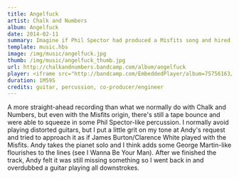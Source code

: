 ```yaml
---
title: Angelfuck
artist: Chalk and Numbers
album: Angelfuck
date: 2014-02-11
summary: Imagine if Phil Spector had produced a Misfits song and hired Clarence White to sit in on guitar.
template: music.hbs
image: /img/music/angelfuck.jpg
thumb: /img/music/angelfuck_thumb.jpg
url: http://chalkandnumbers.bandcamp.com/album/angelfuck 
player: <iframe src="http://bandcamp.com/EmbeddedPlayer/album=75756163/size=small/bgcol=333333/linkcol=ffffff/artwork=none/transparent=true/" seamless><a href="http://chalkandnumbers.bandcamp.com/album/angelfuck">Angelfuck by Chalk And Numbers</a></iframe>
duration: 1M59S 
credits: guitar, percussion, co-producer/engineer 
---
```

A more straight-ahead recording than what we normally do with Chalk and Numbers, but even with the Misfits origin, there's still a tape bounce and were able to squeeze in some Phil Spector-like percussion. I normally avoid playing distorted guitars, but I put a little grit on my tone at Andy's request and tried to approach it as if James Burton/Clarence White played with the Misfits. Andy takes the pianet solo and I think adds some George Martin-like flourishes to the lines (see I Wanna
Be Your Man). After we finished the track, Andy felt it was still missing something so I went back in and overdubbed a guitar playing all downstrokes.
